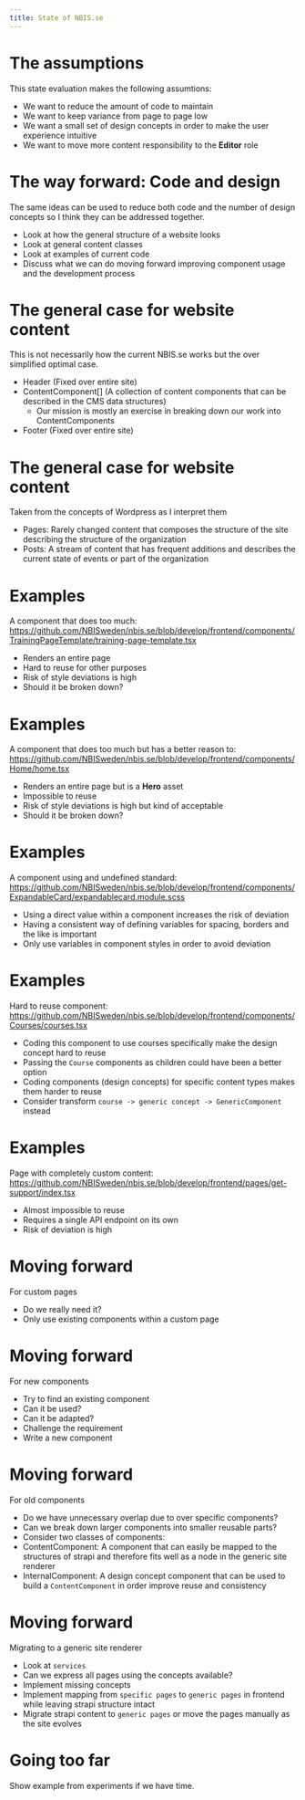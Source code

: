 ```yaml
---
title: State of NBIS.se
---
```


# The assumptions
This state evaluation makes the following assumtions:

- We want to reduce the amount of code to maintain
- We want to keep variance from page to page low
- We want a small set of design concepts in order to make the user experience intuitive
- We want to move more content responsibility to the **Editor** role

# The way forward: Code and design
The same ideas can be used to reduce both code and the number of design concepts so I think they can be addressed together.

- Look at how the general structure of a website looks
- Look at general content classes
- Look at examples of current code
- Discuss what we can do moving forward improving component usage and the development process

# The general case for website content
This is not necessarily how the current NBIS.se works but the over simplified optimal case.

- Header (Fixed over entire site)
- ContentComponent[] (A collection of content components that can be described in the CMS data structures)
  - Our mission is mostly an exercise in breaking down our work into ContentComponents
- Footer (Fixed over entire site)

# The general case for website content
Taken from the concepts of Wordpress as I interpret them

- Pages: Rarely changed content that composes the structure of the site describing the structure of the organization
- Posts: A stream of content that has frequent additions and describes the current state of events or part of the organization

# Examples
A component that does too much: https://github.com/NBISweden/nbis.se/blob/develop/frontend/components/TrainingPageTemplate/training-page-template.tsx

- Renders an entire page
- Hard to reuse for other purposes
- Risk of style deviations is high
- Should it be broken down?

# Examples
A component that does too much but has a better reason to: https://github.com/NBISweden/nbis.se/blob/develop/frontend/components/Home/home.tsx

- Renders an entire page but is a **Hero** asset
- Impossible to reuse
- Risk of style deviations is high but kind of acceptable
- Should it be broken down?

# Examples
A component using and undefined standard: https://github.com/NBISweden/nbis.se/blob/develop/frontend/components/ExpandableCard/expandablecard.module.scss

- Using a direct value within a component increases the risk of deviation
- Having a consistent way of defining variables for spacing, borders and the like is important
- Only use variables in component styles in order to avoid deviation

# Examples
Hard to reuse component: https://github.com/NBISweden/nbis.se/blob/develop/frontend/components/Courses/courses.tsx

- Coding this component to use courses specifically make the design concept hard to reuse
- Passing the `Course` components as children could have been a better option
- Coding components (design concepts) for specific content types makes them harder to reuse
- Consider transform `course -> generic concept -> GenericComponent` instead

# Examples
Page with completely custom content: https://github.com/NBISweden/nbis.se/blob/develop/frontend/pages/get-support/index.tsx

- Almost impossible to reuse
- Requires a single API endpoint on its own
- Risk of deviation is high

# Moving forward
For custom pages

- Do we really need it?
- Only use existing components within a custom page

# Moving forward
For new components

- Try to find an existing component
- Can it be used?
- Can it be adapted?
- Challenge the requirement
- Write a new component

# Moving forward
For old components

- Do we have unnecessary overlap due to over specific components?
- Can we break down larger components into smaller reusable parts?
- Consider two classes of components:
- ContentComponent: A component that can easily be mapped to the structures of strapi and therefore fits well as a node in the generic site renderer
- InternalComponent: A design concept component that can be used to build a `ContentComponent` in order improve reuse and consistency

# Moving forward
Migrating to a generic site renderer

- Look at `services`
- Can we express all pages using the concepts available?
- Implement missing concepts
- Implement mapping from `specific pages` to `generic pages` in frontend while leaving strapi structure intact
- Migrate strapi content to `generic pages` or move the pages manually as the site evolves

# Going too far
Show example from experiments if we have time.